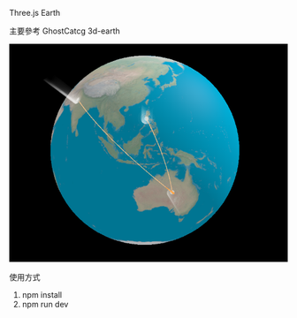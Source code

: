 Three.js Earth

主要參考 GhostCatcg 3d-earth

![alt](./static/demo.PNG)

使用方式
1. npm install
2. npm run dev
